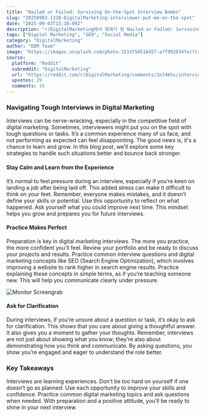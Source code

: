 ```yaml
---
title: "Nailed or Failed: Surviving On-the-Spot Interview Bombs"
slug: "20250903-1338-DigitalMarketing-interviewer-put-me-on-the-spot"
date: "2025-09-03T13:38:09Z"
description: "r/DigitalMarketing에서 화제가 된 Nailed or Failed: Surviving On-the-Spot Interview Bombs에 대한 깊이 있는 분석과 인사이트"
tags: ["Digital Marketing", "SEO", "Social Media"]
category: "DigitalMarketing"
author: "EDM Team"
image: "https://images.unsplash.com/photo-1533750516457-a7f992034fec?crop=entropy&cs=tinysrgb&fit=max&fm=jpg&ixid=M3w3OTU0NDF8MHwxfHNlYXJjaHwxM3x8ZGlnaXRhbCUyMG1hcmtldGluZ3xlbnwxfDB8fHwxNzU2OTA2Njc4fDA&ixlib=rb-4.1.0&q=80&w=1080"
source:
  platform: "Reddit"
  subreddit: "DigitalMarketing"
  url: "https://reddit.com/r/DigitalMarketing/comments/1n7465s/interviewer_put_me_on_the_spot_and_i_bombed/"
  upvotes: 29
  comments: 19
---
```


### Navigating Tough Interviews in Digital Marketing

Interviews can be nerve-wracking, especially in the competitive field of digital marketing. Sometimes, interviewers might put you on the spot with tough questions or tasks. It’s a common experience many of us face, and not performing as expected can feel disappointing. The good news is, it's a chance to learn and grow. In this blog post, we'll explore some key strategies to handle such situations better and bounce back stronger.

#### Stay Calm and Learn from the Experience

It’s normal to feel pressure during an interview, especially if you’re keen on landing a job after being laid off. This added stress can make it difficult to think on your feet. Remember, everyone makes mistakes, and it doesn’t define your skills or potential. Use this opportunity to reflect on what happened. Ask yourself what you could improve next time. This mindset helps you grow and prepares you for future interviews.

#### Practice Makes Perfect

Preparation is key in digital marketing interviews. The more you practice, the more confident you'll feel. Review your portfolio and be ready to discuss your projects and results. Practice common interview questions and digital marketing concepts like SEO (Search Engine Optimization), which involves improving a website to rank higher in search engine results. Practice explaining these concepts in simple terms, as if you’re teaching someone new. This will help you communicate clearly under pressure.

![Monitor Screengrab](https://images.unsplash.com/photo-1560472354-b33ff0c44a43?crop=entropy&cs=tinysrgb&fit=max&fm=jpg&ixid=M3w3OTU0NDF8MHwxfHNlYXJjaHwzfHxzZW98ZW58MXwwfHx8MTc1NjkwNjY3OXww&ixlib=rb-4.1.0&q=80&w=1080)

#### Ask for Clarification

During interviews, if you’re unsure about a question or task, it’s okay to ask for clarification. This shows that you care about giving a thoughtful answer. It also gives you a moment to gather your thoughts. Remember, interviews are not just about showing what you know; they’re also about demonstrating how you think and communicate. By asking questions, you show you’re engaged and eager to understand the role better.

### Key Takeaways

Interviews are learning experiences. Don’t be too hard on yourself if one doesn’t go as planned. Use each opportunity to improve your skills and confidence. Practice common digital marketing topics and ask questions when needed. With preparation and a positive attitude, you’ll be ready to shine in your next interview.
